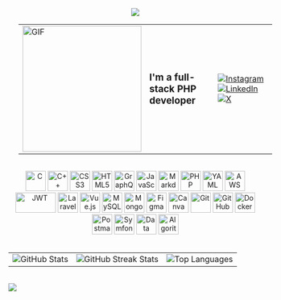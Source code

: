 <p align="center">
<img src="https://raw.githubusercontent.com/trinib/trinib/a5f17399d881c5651a89bfe4a621014b08346cf0/images/marquee.svg">

<div align="center" width="100%">
<table style="width: 100%; margin-left:20px;">
  <tr>
    <td style="width: 50%;">
      <img src="https://media.giphy.com/media/ZVik7pBtu9dNS/giphy.gif?cid=ecf05e474liecrm86ty5pxcu5lz5n4bnwg15uhkywtjj4wkn&ep=v1_gifs_search&rid=giphy.gif&ct=g" width="100%" height="250px" alt="GIF">
    </td>
    <td style="width: 50%;">
      <div style="display: flex; justify-content: space-between; align-items: center; width: 100%;">
        <h3 style="margin: 0;">I'm a full-stack PHP developer</h3>
        <div>
          <a href="https://instagram.com/https://www.instagram.com/m.elaadraoui/"><img src="https://img.shields.io/badge/Instagram-%23E4405F.svg?logo=Instagram&logoColor=white" alt="Instagram"></a>
          <a href="https://linkedin.com/in/https://www.linkedin.com/in/mbarek-elaadraoui/"><img src="https://img.shields.io/badge/LinkedIn-%230077B5.svg?logo=linkedin&logoColor=white" alt="LinkedIn"></a>
          <a href="https://x.com/https://x.com/m_eladraoui"><img src="https://img.shields.io/badge/X-black.svg?logo=X&logoColor=white" alt="X"></a>
        </div>
      </div>
    </td>
  </tr>
</table>
</div>  

<br>

<div align="center" width="100%">
    <img src="https://cdn.jsdelivr.net/gh/devicons/devicon/icons/c/c-original.svg" alt="C" width="40" height="40">
    <img src="https://cdn.jsdelivr.net/gh/devicons/devicon/icons/cplusplus/cplusplus-original.svg" alt="C++" width="40" height="40">
    <img src="https://cdn.jsdelivr.net/gh/devicons/devicon/icons/css3/css3-original.svg" alt="CSS3" width="40" height="40">
    <img src="https://cdn.jsdelivr.net/gh/devicons/devicon/icons/html5/html5-original.svg" alt="HTML5" width="40" height="40">
    <img src="https://cdn.jsdelivr.net/gh/devicons/devicon/icons/graphql/graphql-plain.svg" alt="GraphQL" width="40" height="40">
    <img src="https://cdn.jsdelivr.net/gh/devicons/devicon/icons/javascript/javascript-original.svg" alt="JavaScript" width="40" height="40">
    <img src="https://cdn.jsdelivr.net/gh/devicons/devicon/icons/markdown/markdown-original.svg" alt="Markdown" width="40" height="40">
    <img src="https://cdn.jsdelivr.net/gh/devicons/devicon/icons/php/php-original.svg" alt="PHP" width="40" height="40">
    <img src="https://cdn.jsdelivr.net/gh/devicons/devicon/icons/yaml/yaml-original.svg" alt="YAML" width="40" height="40">
    <img src="https://unpkg.com/aws-icons@2.1.0/icons/architecture-group/AWSCloudlogo.svg" alt="AWS" width="40" height="40">
    <img src="https://img.shields.io/badge/JWT-black?style=for-the-badge&logo=JSON%20web%20tokens" alt="JWT" width="80" height="40">
    <img src="https://cdn.jsdelivr.net/gh/devicons/devicon/icons/laravel/laravel-plain.svg" alt="Laravel" width="40" height="40">
    <img src="https://cdn.jsdelivr.net/gh/devicons/devicon/icons/vuejs/vuejs-original.svg" alt="Vue.js" width="40" height="40">
    <img src="https://cdn.jsdelivr.net/gh/devicons/devicon/icons/mysql/mysql-original.svg" alt="MySQL" width="40" height="40">
    <img src="https://cdn.jsdelivr.net/gh/devicons/devicon/icons/mongodb/mongodb-original.svg" alt="MongoDB" width="40" height="40">
    <img src="https://cdn.jsdelivr.net/gh/devicons/devicon/icons/figma/figma-original.svg" alt="Figma" width="40" height="40">
    <img src="https://cdn.jsdelivr.net/gh/devicons/devicon/icons/canva/canva-original.svg" alt="Canva" width="40" height="40">
    <img src="https://cdn.jsdelivr.net/gh/devicons/devicon/icons/git/git-original.svg" alt="Git" width="40" height="40">
    <img src="https://cdn.jsdelivr.net/gh/devicons/devicon/icons/github/github-original.svg" alt="GitHub" width="40" height="40">
    <img src="https://cdn.jsdelivr.net/gh/devicons/devicon/icons/docker/docker-plain-wordmark.svg" alt="Docker" width="40" height="40">
    <img src="https://cdn.jsdelivr.net/gh/devicons/devicon/icons/postman/postman-original.svg" alt="Postman" width="40" height="40">
    <img src="https://cdn.jsdelivr.net/gh/devicons/devicon/icons/symfony/symfony-original.svg" alt="Symfony" width="40" height="40">
    <img src="https://cdn.jsdelivr.net/gh/devicons/devicon/icons/data-structures/data-structures-original.svg" alt="Data Structures" width="40" height="40">
    <img src="https://cdn.jsdelivr.net/gh/devicons/devicon/icons/algorithms/algorithms-original.svg" alt="Algorithms" width="40" height="40">
</div>


<br>


<table>
  <tr>
    <td>
      <img src="https://github-readme-stats.vercel.app/api?username=MBAREK0&theme=dark&hide_border=false&include_all_commits=false&count_private=false" alt="GitHub Stats" />
    </td>
    <td>
      <img src="https://github-readme-streak-stats.herokuapp.com/?user=MBAREK0&theme=dark&hide_border=false" alt="GitHub Streak Stats" />
    </td>
    <td>
      <img src="https://github-readme-stats.vercel.app/api/top-langs/?username=MBAREK0&theme=dark&hide_border=false&include_all_commits=false&count_private=false&layout=compact" alt="Top Languages" />
    </td>
  </tr>
</table>

<br>

<img src="https://github-readme-stats-hqxszzea3-trinib.vercel.app/api?username=trinib&show_icons=true&theme=merko&border_color=599200">
